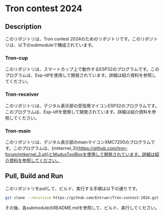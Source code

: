 # Tron contest 2024

## Description
このリポジトリは、Tron contest 2024のためのリポジトリです。このリポジトリは、以下のsubmoduleで構成されています。

### Tron-cup
このリポジトリは、スマートカップ上で動作するESP32のプログラムです。このプログラムは、Esp-idfを使用して開発されています。詳細は紹介資料を参照してください。

### Tron-receiver
このリポジトリは、デジタル表示部の受信用マイコンESP32のプログラムです。このプログラムは、Esp-idfを使用して開発されています。詳細は紹介資料を参照してください。

### Tron-main
このリポジトリは、デジタル表示部のmainマイコンXMC7200のプログラムです。このプログラムは、[mtkernel_3]{https://github.com/tron-forum/mtkernel_3.git}とMudusToolBoxを使用して開発されています。詳細は紹介資料を参照してください。

## Pull, Build and Run
このリポジトリをpullして、ビルド、実行する手順は以下の通りです。

```bash
git clone --recursive https://github.com/Entruer/Tron-contest-2024.git
```

その後、各submoduleのREADME.mdを参照して、ビルド、実行してください。